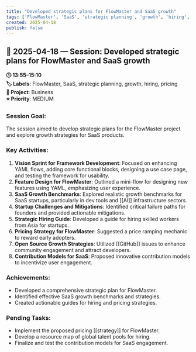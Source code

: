 ```yaml
---
title: "Developed strategic plans for FlowMaster and SaaS growth"
tags: ['FlowMaster', 'SaaS', 'strategic planning', 'growth', 'hiring', 'pricing']
created: 2025-04-18
publish: false
---
```


## 📅 2025-04-18 — Session: Developed strategic plans for FlowMaster and SaaS growth

**🕒 13:55–15:10**  
**🏷️ Labels**: FlowMaster, SaaS, strategic planning, growth, hiring, pricing  
**📂 Project**: Business  
**⭐ Priority**: MEDIUM  


### Session Goal:
The session aimed to develop strategic plans for the FlowMaster project and explore growth strategies for SaaS products.

### Key Activities:
1. **Vision Sprint for Framework Development**: Focused on enhancing YAML flows, adding core functional blocks, designing a use case page, and testing the framework for usability.
2. **Feature Design for FlowMaster**: Outlined a mini-flow for designing new features using YAML, emphasizing user experience.
3. **SaaS Growth Benchmarks**: Explored realistic growth benchmarks for SaaS startups, particularly in dev tools and [[AI]] infrastructure sectors.
4. **Startup Challenges and Mitigations**: Identified critical failure paths for founders and provided actionable mitigations.
5. **Strategic Hiring Guide**: Developed a guide for hiring skilled workers from Asia for startups.
6. **Pricing Strategy for FlowMaster**: Suggested a price ramping mechanic to reward early adopters.
7. **Open Source Growth Strategies**: Utilized [[GitHub]] issues to enhance community engagement and attract developers.
8. **Contribution Models for SaaS**: Proposed innovative contribution models to incentivize user engagement.

### Achievements:
- Developed a comprehensive strategic plan for FlowMaster.
- Identified effective SaaS growth benchmarks and strategies.
- Created actionable guides for hiring and pricing strategies.

### Pending Tasks:
- Implement the proposed pricing [[strategy]] for FlowMaster.
- Develop a resource map of global talent pools for hiring.
- Finalize and test the contribution models for SaaS engagement.
